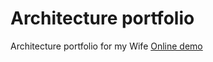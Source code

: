 # Architecture portfolio

Architecture portfolio for my Wife
[Online demo](https://melbinex.github.io/Eleonora-sorokina/)